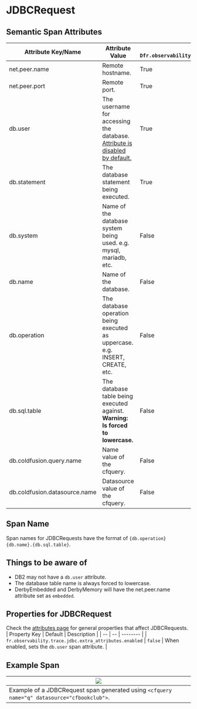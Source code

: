 # JDBCRequest

## Semantic Span Attributes
| Attribute Key/Name | Attribute Value | Obfuscated/Unset when `-Dfr.observability.trace.attributes.semantics.obfuscation.enabled=true` |
| -- | -------- | -- |
| net.peer.name | Remote hostname. | True |
| net.peer.port | Remote port. | True |
| db.user | The username for accessing the database. [Attribute is disabled by default.](#Properties-for-JDBCRequest) | True |
| db.statement | The database statement being executed. | True |
| db.system | Name of the database system being used. e.g. mysql, mariadb, etc. | False |
| db.name | Name of the database. | False |
| db.operation | The database operation being executed as uppercase. e.g. INSERT, CREATE, etc. | False |
| db.sql.table | The database table being executed against. <b>Warning: Is forced to lowercase.</b> | False |
| db.coldfusion.query.name | Name value of the cfquery. | False |
| db.coldfusion.datasource.name | Datasource value of the cfquery. | False |

## Span Name
Span names for JDBCRequests have the format of `{db.operation} {db.name}.{db.sql.table}`.


## Things to be aware of

- DB2 may not have a `db.user` attribute.
- The database table name is always forced to lowercase.
- DerbyEmbedded and DerbyMemory will have the net.peer.name attribute set as `embedded`.


## Properties for JDBCRequest
Check the [attributes page](../attributes.md#properties-used-for-attributes) for general properties that affect JDBCRequests.
| Property Key | Default | Description |
| -- | -- | -------- |
| `fr.observability.trace.jdbc.extra_attributes.enabled`                  | `false` | When enabled, sets the `db.user` span attribute. |

## Example Span
| <a href="/images/Tracing/jdbcexample.png" target="_blank">![](/images/Tracing/jdbcexample.png)</a> |
| -- |
| Example of a JDBCRequest span generated using `<cfquery name="q" datasource="cfbookclub">`. |
